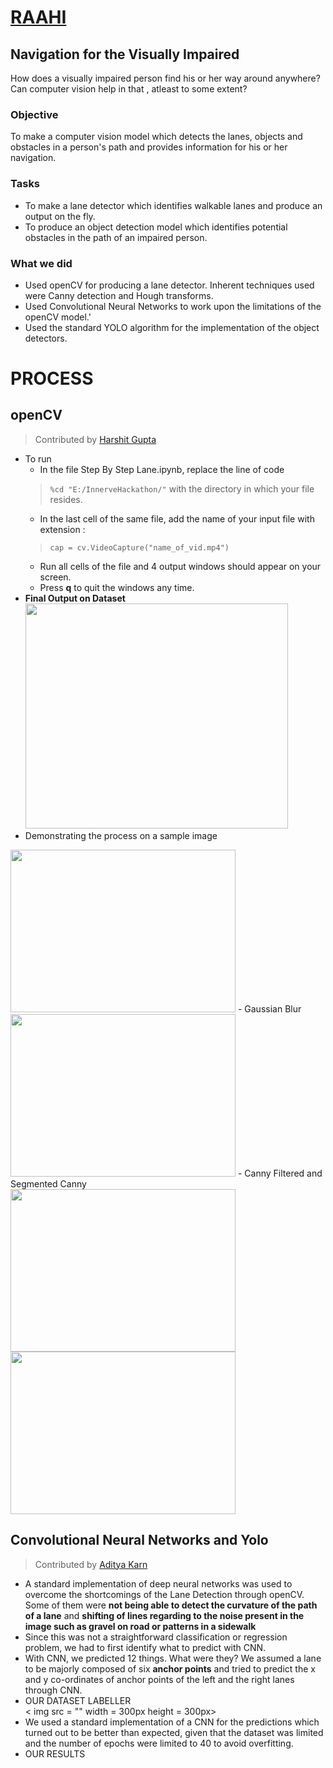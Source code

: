# [RAAHI](https://www.adityakarn.me/innerve.html)
## Navigation for the Visually Impaired
How does a visually impaired person find his or her way around anywhere? Can computer vision help in that , atleast to some extent?
### Objective
To make a computer vision model which detects the lanes, objects and obstacles in a person's path and provides 
information for his or her navigation.<br>

### Tasks
<ul><li> To make a lane detector which identifies walkable lanes and produce an output on the fly.</li>
    <li> To produce an object detection model which identifies potential obstacles in the path of 
      an impaired person.</li>
</ul>

### What we did 
 - Used openCV for producing a lane detector. Inherent techniques used were Canny detection and Hough transforms.
 - Used Convolutional Neural Networks to work upon the limitations of the openCV model.'
 - Used the standard YOLO algorithm for the implementation of the object detectors.
 
# PROCESS
 
## openCV
 > Contributed by [Harshit Gupta](https://github.com/TheGupta2012)
 - To run 
    - In the file Step By Step Lane.ipynb, replace the line of code 
    > ```%cd "E:/InnerveHackathon/"```
    with the directory in which your file resides.
    - In the last cell of the same file, add the name of your input file with extension : 
    > ```cap = cv.VideoCapture("name_of_vid.mp4")```
    - Run all cells of the file and 4 output windows should appear on your screen.
    - Press <b>q</b> to quit the windows any time.
 - <b>Final Output on Dataset</b><br>
 <img src = "https://github.com/TheGupta2012/RAAHI/blob/master/openCV%20Lanes/Snippets/snipgif.gif" width = 420px height = 360px><br>
 - Demonstrating the process on a sample image <br>
 <img src ="https://github.com/TheGupta2012/RAAHI/blob/master/openCV%20Lanes/Detection%20Stages%20and%20%20Examples/cannyOrig.jpg" width = 360px height = 260px>
 - Gaussian Blur <br>
 <img src = "https://github.com/TheGupta2012/RAAHI/blob/master/openCV%20Lanes/Detection%20Stages%20and%20%20Examples/GaussianBlur.png" width = 360px height = 260px>
 - Canny Filtered and Segmented Canny<br>
 <img src = "https://github.com/TheGupta2012/RAAHI/blob/master/openCV%20Lanes/Detection%20Stages%20and%20%20Examples/Cannysample.jpg" width = 360px height = 260px style="float:left">
 <img src = "https://github.com/TheGupta2012/RAAHI/blob/master/openCV%20Lanes/Detection%20Stages%20and%20%20Examples/Segemented%20Canny%20Sample.png" width = 360px height  =260px>
 


## Convolutional Neural Networks and Yolo 
 > Contributed by [Aditya Karn](https://github.com/AdityaKarn)
 - A standard implementation of deep neural networks was used to overcome the shortcomings of the Lane Detection through openCV. Some of them 
  were <b>not being able to detect the curvature of the path of a lane</b> and <b>shifting of lines regarding to the noise present in the image
  such as gravel on road or patterns in a sidewalk</b>
 - Since this was not a straightforward classification or regression problem, we had to first identify what to predict with CNN. 
 - With CNN, we predicted 12 things. What were they? We assumed a lane to be majorly composed of six <b>anchor points</b> and tried to predict the x and y
   co-ordinates of anchor points of the left and the right lanes through CNN.
 - OUR DATASET LABELLER <br>
 < img src = "" width = 300px height = 300px>
 - We used a standard implementation of a CNN for the predictions which turned out to be better than expected, given that the dataset was limited 
   and the number of epochs were limited to 40 to avoid overfitting.
 - OUR RESULTS <br> 
  

 
